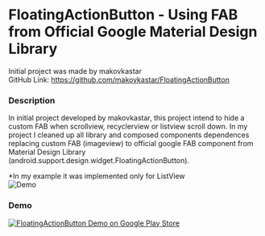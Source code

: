FloatingActionButton - Using FAB from Official Google Material Design Library
=============================================================================


Initial project was made by makovkastar
<br/>GitHub Link: https://github.com/makovkastar/FloatingActionButton

### Description

In initial project developed by makovkastar, this project intend to hide a custom FAB when scrollview, recyclerview or listview scroll down.
In my project I cleaned up all library and composed components dependences replacing custom FAB (imageview) to official google FAB component from Material Design Library (android.support.design.widget.FloatingActionButton). 



*In my example it was implemented only for ListView <br/>
![Demo](http://cdn.makeagif.com/media/12-11-2015/WGVL4E.gif)

### Demo

[![FloatingActionButton Demo on Google Play Store](http://developer.android.com/images/brand/en_generic_rgb_wo_60.png)](https://play.google.com/store/apps/details?id=com.melnykov.fab.sample)

